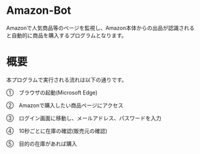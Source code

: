 # Amazon-Bot
Amazonで人気商品等のページを監視し、Amazon本体からの出品が認識されると自動的に商品を購入するプログラムとなります。

# 概要
本プログラムで実行される流れは以下の通りです。

①　ブラウザの起動(Microsoft Edge)

②　Amazonで購入したい商品ページにアクセス

③　ログイン画面に移動し、メールアドレス、パスワードを入力

④　10秒ごとに在庫の確認(販売元の確認)

⑤　目的の在庫があれば購入
